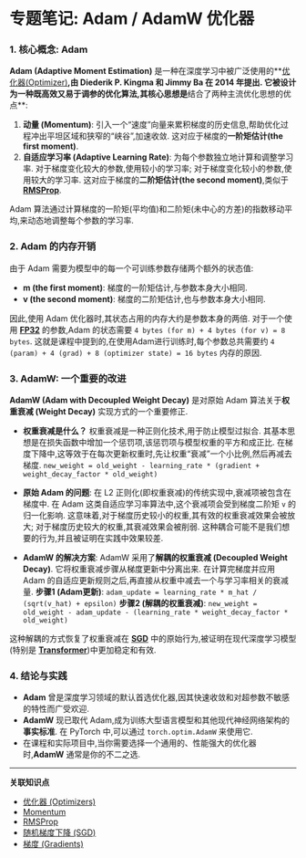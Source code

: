 # 专题笔记: Adam / AdamW 优化器

### 1. 核心概念: Adam

**Adam (Adaptive Moment Estimation)** 是一种在深度学习中被广泛使用的**[优化器(Optimizer)](./Lecture2-Optimizers.md)**,由 Diederik P. Kingma 和 Jimmy Ba 在 2014 年提出. 它被设计为一种既高效又易于调参的优化算法,其核心思想是**结合了两种主流优化思想的优点**: 

1.  **动量 (Momentum)**: 引入一个“速度”向量来累积梯度的历史信息,帮助优化过程冲出平坦区域和狭窄的“峡谷”,加速收敛. 这对应于梯度的**一阶矩估计(the first moment)**. 
2.  **自适应学习率 (Adaptive Learning Rate)**: 为每个参数独立地计算和调整学习率. 对于梯度变化较大的参数,使用较小的学习率; 对于梯度变化较小的参数,使用较大的学习率. 这对应于梯度的**二阶矩估计(the second moment)**,类似于 **[RMSProp](./Lecture2-RMSProp.md)**. 

Adam 算法通过计算梯度的一阶矩(平均值)和二阶矩(未中心的方差)的指数移动平均,来动态地调整每个参数的学习率. 

### 2. Adam 的内存开销

由于 Adam 需要为模型中的每一个可训练参数存储两个额外的状态值: 
*   **m (the first moment)**: 梯度的一阶矩估计,与参数本身大小相同. 
*   **v (the second moment)**: 梯度的二阶矩估计,也与参数本身大小相同. 

因此,使用 Adam 优化器时,其状态占用的内存大约是参数本身的两倍. 对于一个使用 **[FP32](./Lecture2-FP32-FP16-BF16-FP8.md)** 的参数,Adam 的状态需要 `4 bytes (for m) + 4 bytes (for v) = 8 bytes`. 这就是课程中提到的,在使用Adam进行训练时,每个参数总共需要约 `4 (param) + 4 (grad) + 8 (optimizer state) = 16 bytes` 内存的原因. 

### 3. AdamW: 一个重要的改进

**AdamW (Adam with Decoupled Weight Decay)** 是对原始 Adam 算法关于**权重衰减 (Weight Decay)** 实现方式的一个重要修正. 

*   **权重衰减是什么？**
    权重衰减是一种正则化技术,用于防止模型过拟合. 其基本思想是在损失函数中增加一个惩罚项,该惩罚项与模型权重的平方和成正比. 在梯度下降中,这等效于在每次更新权重时,先让权重“衰减”一个小比例,然后再减去梯度. 
    `new_weight = old_weight - learning_rate * (gradient + weight_decay_factor * old_weight)`

*   **原始 Adam 的问题**: 
    在 L2 正则化(即权重衰减)的传统实现中,衰减项被包含在梯度中. 在 Adam 这类自适应学习率算法中,这个衰减项会受到梯度二阶矩 `v` 的归一化影响. 这意味着,对于梯度历史较小的权重,其有效的权重衰减效果会被放大; 对于梯度历史较大的权重,其衰减效果会被削弱. 这种耦合可能不是我们想要的行为,并且被证明在实践中效果较差. 

*   **AdamW 的解决方案**: 
    AdamW 采用了**解耦的权重衰减 (Decoupled Weight Decay)**. 它将权重衰减步骤从梯度更新中分离出来. 在计算完梯度并应用 Adam 的自适应更新规则之后,再直接从权重中减去一个与学习率相关的衰减量. 
    **步骤1 (Adam更新)**: `adam_update = learning_rate * m_hat / (sqrt(v_hat) + epsilon)`
    **步骤2 (解耦的权重衰减)**: `new_weight = old_weight - adam_update - (learning_rate * weight_decay_factor * old_weight)`

这种解耦的方式恢复了权重衰减在 **[SGD](./Lecture2-Stochastic-Gradient-Descent.md)** 中的原始行为,被证明在现代深度学习模型(特别是 **[Transformer](./Lecture2-Transformer.md)**)中更加稳定和有效. 

### 4. 结论与实践

*   **Adam** 曾是深度学习领域的默认首选优化器,因其快速收敛和对超参数不敏感的特性而广受欢迎. 
*   **AdamW** 现已取代 Adam,成为训练大型语言模型和其他现代神经网络架构的**事实标准**. 在 PyTorch 中,可以通过 `torch.optim.AdamW` 来使用它. 
*   在课程和实际项目中,当你需要选择一个通用的、性能强大的优化器时,**AdamW** 通常是你的不二之选. 

---
**关联知识点**
*   [优化器 (Optimizers)](./Lecture2-Optimizers.md)
*   [Momentum](./Lecture2-Momentum.md)
*   [RMSProp](./Lecture2-RMSProp.md)
*   [随机梯度下降 (SGD)](./Lecture2-Stochastic-Gradient-Descent.md)
*   [梯度 (Gradients)](./Lecture2-Gradients.md)